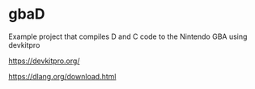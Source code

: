 # gbaD
Example project that compiles D and C code to the Nintendo GBA using devkitpro

https://devkitpro.org/

https://dlang.org/download.html
